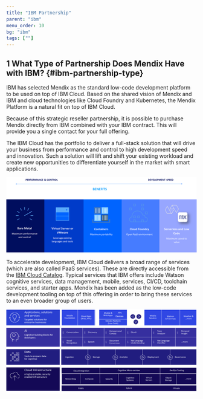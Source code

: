 ```yaml
---
title: "IBM Partnership"
parent: "ibm"
menu_order: 10
bg: "ibm"
tags: [""]
---
```


## 1 What Type of Partnership Does Mendix Have with IBM? {#ibm-partnership-type}

IBM has selected Mendix as the standard low-code development platform to be used on top of IBM Cloud. Based on the shared vision of Mendix and IBM and cloud technologies like Cloud Foundry and Kubernetes, the Mendix Platform is a natural fit on top of IBM Cloud.

Because of this strategic reseller partnership, it is possible to purchase Mendix directly from IBM combined with your IBM contract. This will provide you a single contact for your full offering.

The IBM Cloud has the portfolio to deliver a full-stack solution that will drive your business from performance and control to high development speed and innovation. Such a solution will lift and shift your existing workload and create new opportunities to differentiate yourself in the market with smart applications.

![](attachments/ibmcloudoffering.png)

To accelerate development, IBM Cloud delivers a broad range of services (which are also called PaaS services). These are directly accessible from the [IBM Cloud Catalog](https://console.bluemix.net/catalog/). Typical services that IBM offers include Watson cognitive services, data management, mobile, services, CI/CD, toolchain services, and starter apps. Mendix has been added as the low-code development tooling on top of this offering in order to bring these services to an even broader group of users.

![](attachments/service-offering-ibm-cloud.png)


